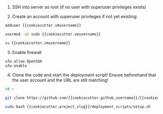 1. SSH into server as root (if no user with superuser privileges exists)

2. Create an account with superuser privileges if not yet existing:
```bash
adduser {{cookiecutter.vmusername}}

usermod -aG sudo {{cookiecutter.vmusername}}

su {{cookiecutter.vmusername}}
```

3. Enable firewall
```bash
ufw allow OpenSSH
ufw enable
```

4. Clone the code and start the deployment script! Ensure beforehand that the user account and the URL are still matching!
```bash
cd ~

git clone https://github.com/{{cookiecutter.github_username}}/{{cookiecutter.project_slug}}
```
```bash
sudo bash {{cookiecutter.project_slug}}/deployment_scripts/setup.sh
```
